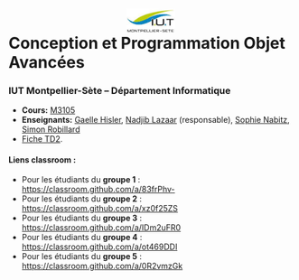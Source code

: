 # <img src="ressources/logo.jpeg" width="17%" style="margin:auto;display:block;"/> Conception et Programmation Objet Avancées 
### IUT Montpellier-Sète – Département Informatique
* **Cours:** [M3105](https://github.com/IUTInfoMontpSete-M3105/Ressources)
* **Enseignants:** [Gaelle Hisler](mailto:gaelle.Hisler@umontpellier.fr), [Nadjib Lazaar](mailto:nadjib.lazaar@umontpellier.fr) (responsable), [Sophie Nabitz](mailto:sophie.nabitz@univ-avignon.fr), [Simon Robillard](mailto:simon.robillard@umontpellier.fr) 
* [Fiche TD2](TD2.pdf).

#### Liens classroom :
* Pour les étudiants du **groupe 1** : https://classroom.github.com/a/83frPhv-
* Pour les étudiants du **groupe 2** : https://classroom.github.com/a/xz0f25ZS
* Pour les étudiants du **groupe 3** : https://classroom.github.com/a/IDm2uFR0
* Pour les étudiants du **groupe 4** : https://classroom.github.com/a/ot469DDI
* Pour les étudiants du **groupe 5** : https://classroom.github.com/a/0R2vmzGk


